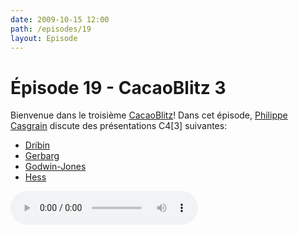 ```yaml
---
date: 2009-10-15 12:00
path: /episodes/19
layout: Episode
---
```

# Épisode 19 - CacaoBlitz 3
<p>Bienvenue dans le troisième <a href="https://cacaocast.com/media/cacaoblitz_3.mp3" title="CacaoBlitz 3">CacaoBlitz</a>! Dans cet épisode, <a href="http://www.twitter.com/philippec" title="Philippe Casgrain sur Twitter">Philippe Casgrain</a> discute des présentations C4[3] suivantes:</p>
<ul><li><a href="http://www.dribin.org/dave/blog/archives/2009/09/27/c4_book_list/" title="Dribin">Dribin</a></li>
<li><a href="http://devwhy.blogspot.com/2009/09/c43.html" title="Gerbarg">Gerbarg</a></li>
<li><a href="http://likethought.com/opacity/" title="Godwin-Jones">Godwin-Jones</a></li>
<li><a href="http://github.com/fraserhess/boutique" title="Hess">Hess</a></li>
</ul>
<p><audio controls><source src="https://cacaocast.com/media/cacaoblitz_3.mp3" type="audio/mpeg"><source src="https://cacaocast.com/media/cacaoblitz_3.mp3" type="audio/mp4">Votre navigateur ne supporte pas l'élément audio / Your browser does not support the audio element.</audio></p>
